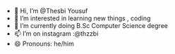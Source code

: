 - 👋 Hi, I’m @Thesbi Yousuf
- 👀 I’m interested in learning new things , coding
- 🌱 I’m currently doing B.Sc Computer Science degree
- 📫 I’m on instagram :@thzzbi 
- 😄 Pronouns: he/him

<!---
Thesbi/Thesbi is a ✨ special ✨ repository because its `README.md` (this file) appears on your GitHub profile.
You can click the Preview link to take a look at your changes.
--->
